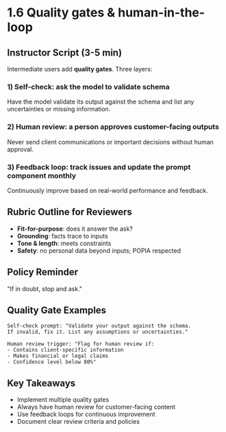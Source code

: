 # 1.6 Quality gates & human-in-the-loop

## Instructor Script (3-5 min)

Intermediate users add **quality gates**. Three layers:

### 1) Self-check: ask the model to validate schema

Have the model validate its output against the schema and list any uncertainties or missing information.

### 2) Human review: a person approves customer-facing outputs

Never send client communications or important decisions without human approval.

### 3) Feedback loop: track issues and update the prompt component monthly

Continuously improve based on real-world performance and feedback.

## Rubric Outline for Reviewers

- **Fit-for-purpose**: does it answer the ask?
- **Grounding**: facts trace to inputs
- **Tone & length**: meets constraints
- **Safety**: no personal data beyond inputs; POPIA respected

## Policy Reminder

"If in doubt, stop and ask."

## Quality Gate Examples

```
Self-check prompt: "Validate your output against the schema.
If invalid, fix it. List any assumptions or uncertainties."

Human review trigger: "Flag for human review if:
- Contains client-specific information
- Makes financial or legal claims
- Confidence level below 80%"
```

## Key Takeaways

- Implement multiple quality gates
- Always have human review for customer-facing content
- Use feedback loops for continuous improvement
- Document clear review criteria and policies
